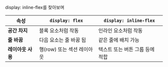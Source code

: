 
display: inline-flex를 찾아보며


| **속성**      | `display: flex`   | `display: inline-flex` |
| ----------- | ----------------- | ---------------------- |
| **공간 차지**   | 블록 요소처럼 작동        | 인라인 요소처럼 작동            |
| **줄 바꿈**    | 다음 요소는 줄 바꿈 됨     | 같은 줄에 배치 가능            |
| **레이아웃 사용** | 행(row) 또는 섹션 레이아웃 | 텍스트 또는 버튼 그룹 등에 적합     |



